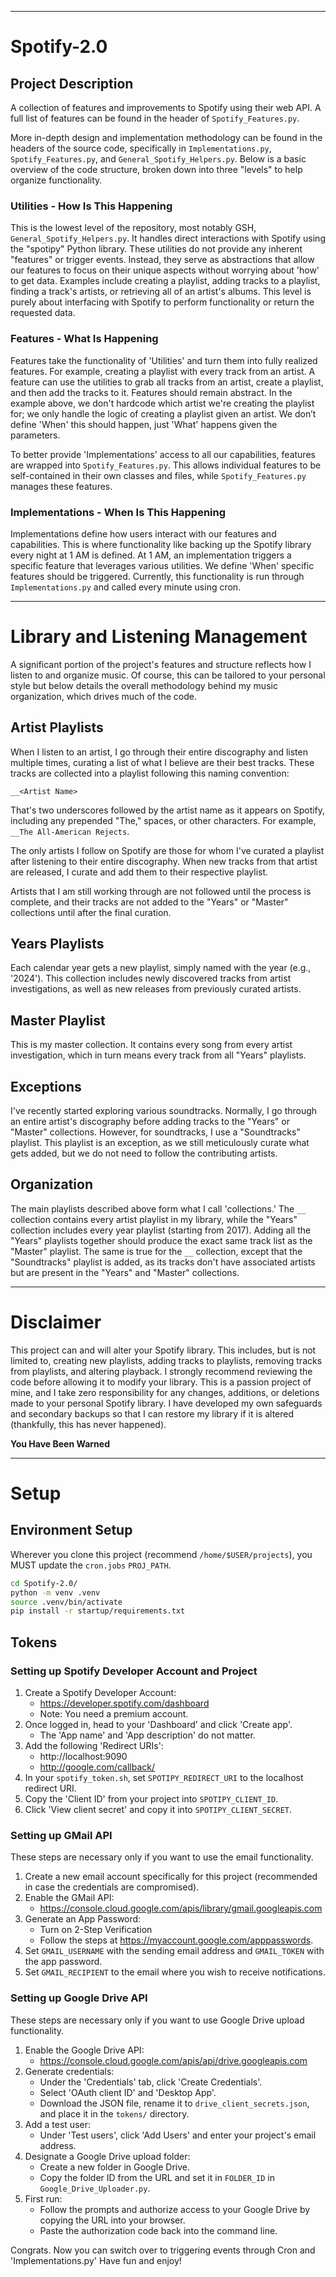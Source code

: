 ***
# Spotify-2.0

## Project Description
A collection of features and improvements to Spotify using their web API. A full list of features can be found in the header of `Spotify_Features.py`.

More in-depth design and implementation methodology can be found in the headers of the source code, specifically in `Implementations.py`, `Spotify_Features.py`, and `General_Spotify_Helpers.py`. Below is a basic overview of the code structure, broken down into three "levels" to help organize functionality.

### Utilities - How Is This Happening
This is the lowest level of the repository, most notably GSH, `General_Spotify_Helpers.py`. It handles direct interactions with Spotify using the "spotipy" Python library. These utilities do not provide any inherent "features" or trigger events. Instead, they serve as abstractions that allow our features to focus on their unique aspects without worrying about 'how' to get data. Examples include creating a playlist, adding tracks to a playlist, finding a track's artists, or retrieving all of an artist's albums. This level is purely about interfacing with Spotify to perform functionality or return the requested data.

### Features - What Is Happening
Features take the functionality of 'Utilities' and turn them into fully realized features. For example, creating a playlist with every track from an artist. A feature can use the utilities to grab all tracks from an artist, create a playlist, and then add the tracks to it. Features should remain abstract. In the example above, we don't hardcode which artist we're creating the playlist for; we only handle the logic of creating a playlist given an artist. We don’t define 'When' this should happen, just 'What' happens given the parameters.

To better provide 'Implementations' access to all our capabilities, features are wrapped into `Spotify_Features.py`. This allows individual features to be self-contained in their own classes and files, while `Spotify_Features.py` manages these features.

### Implementations - When Is This Happening
Implementations define how users interact with our features and capabilities. This is where functionality like backing up the Spotify library every night at 1 AM is defined. At 1 AM, an implementation triggers a specific feature that leverages various utilities. We define 'When' specific features should be triggered. Currently, this functionality is run through `Implementations.py` and called every minute using cron.
___
# Library and Listening Management
A significant portion of the project's features and structure reflects how I listen to and organize music. Of course, this can be tailored to your personal style but below details the overall methodology behind my music organization, which drives much of the code.

## Artist Playlists
When I listen to an artist, I go through their entire discography and listen multiple times, curating a list of what I believe are their best tracks. These tracks are collected into a playlist following this naming convention:
```
__<Artist Name>
```
That's two underscores followed by the artist name as it appears on Spotify, including any prepended "The," spaces, or other characters. For example, `__The All-American Rejects`.

The only artists I follow on Spotify are those for whom I've curated a playlist after listening to their entire discography. When new tracks from that artist are released, I curate and add them to their respective playlist.

Artists that I am still working through are not followed until the process is complete, and their tracks are not added to the "Years" or "Master" collections until after the final curation.

## Years Playlists
Each calendar year gets a new playlist, simply named with the year (e.g., '2024'). This collection includes newly discovered tracks from artist investigations, as well as new releases from previously curated artists.

## Master Playlist
This is my master collection. It contains every song from every artist investigation, which in turn means every track from all "Years" playlists.

## Exceptions
I've recently started exploring various soundtracks. Normally, I go through an entire artist's discography before adding tracks to the "Years" or "Master" collections. However, for soundtracks, I use a "Soundtracks" playlist. This playlist is an exception, as we still meticulously curate what gets added, but we do not need to follow the contributing artists.

## Organization
The main playlists described above form what I call 'collections.' The `__` collection contains every artist playlist in my library, while the "Years" collection includes every year playlist (starting from 2017). Adding all the "Years" playlists together should produce the exact same track list as the "Master" playlist. The same is true for the `__` collection, except that the "Soundtracks" playlist is added, as its tracks don't have associated artists but are present in the "Years" and "Master" collections.

___
# Disclaimer
This project can and will alter your Spotify library. This includes, but is not limited to, creating new playlists, adding tracks to playlists, removing tracks from playlists, and altering playback. I strongly recommend reviewing the code before allowing it to modify your library. This is a passion project of mine, and I take zero responsibility for any changes, additions, or deletions made to your personal Spotify library. I have developed my own safeguards and secondary backups so that I can restore my library if it is altered (thankfully, this has never happened).

**You Have Been Warned**

___
# Setup

## Environment Setup
Wherever you clone this project (recommend `/home/$USER/projects`), you MUST update the `cron.jobs` `PROJ_PATH`.

```bash
cd Spotify-2.0/
python -m venv .venv 
source .venv/bin/activate
pip install -r startup/requirements.txt
```

## Tokens

### Setting up Spotify Developer Account and Project

1. Create a Spotify Developer Account:
    - https://developer.spotify.com/dashboard 
    - Note: You need a premium account.
2. Once logged in, head to your 'Dashboard' and click 'Create app'.
    - The 'App name' and 'App description' do not matter.
3. Add the following 'Redirect URIs':
    - http://localhost:9090
    - http://google.com/callback/
4. In your `spotify_token.sh`, set `SPOTIPY_REDIRECT_URI` to the localhost redirect URI.
5. Copy the 'Client ID' from your project into `SPOTIPY_CLIENT_ID`.
6. Click 'View client secret' and copy it into `SPOTIPY_CLIENT_SECRET`.

### Setting up GMail API
These steps are necessary only if you want to use the email functionality.

1. Create a new email account specifically for this project (recommended in case the credentials are compromised).
2. Enable the GMail API:
    - https://console.cloud.google.com/apis/library/gmail.googleapis.com
3. Generate an App Password:
    - Turn on 2-Step Verification
    - Follow the steps at https://myaccount.google.com/apppasswords.
4. Set `GMAIL_USERNAME` with the sending email address and `GMAIL_TOKEN` with the app password.
5. Set `GMAIL_RECIPIENT` to the email where you wish to receive notifications.

### Setting up Google Drive API
These steps are necessary only if you want to use Google Drive upload functionality.

1. Enable the Google Drive API:
    - https://console.cloud.google.com/apis/api/drive.googleapis.com
2. Generate credentials:
    - Under the 'Credentials' tab, click 'Create Credentials'.
    - Select 'OAuth client ID' and 'Desktop App'.
    - Download the JSON file, rename it to `drive_client_secrets.json`, and place it in the `tokens/` directory.
3. Add a test user:
    - Under 'Test users', click 'Add Users' and enter your project's email address.
4. Designate a Google Drive upload folder:
    - Create a new folder in Google Drive.
    - Copy the folder ID from the URL and set it in `FOLDER_ID` in `Google_Drive_Uploader.py`.
5. First run:
    - Follow the prompts and authorize access to your Google Drive by copying the URL into your browser. 
    - Paste the authorization code back into the command line.

Congrats. Now you can switch over to triggering events through Cron and 'Implementations.py' Have fun and enjoy!